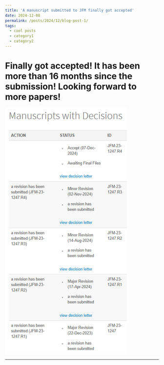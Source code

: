 ```yaml
---
title: 'A manuscript submitted to JFM finally got accepted'
date: 2024-12-08
permalink: /posts/2024/12/blog-post-1/
tags:
  - cool posts
  - category1
  - category2
---
```


Finally got accepted! It has been more than 16 months since the submission! Looking forward to more papers!
======

![image info](https://github.com/mantou0520/tengman_academic.github.io/blob/master/images/JFM_submissionData_2023.png)

------


